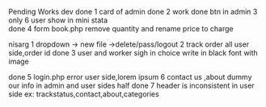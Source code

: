 Pending Works
dev 
 done 1 card of admin
 done 2 work done btn in admin
 3 only 6 user show in mini stata   
 done 4 form book.php remove quantity and rename price to charge
 
nisarg
            1  dropdown -> new file ->delete/pass/logout
            2  track order all user side,order id
   done     3  user and worker sigh in choice write in black font with image
 
 done   5  login.php error user side,lorem ipsum
            6  contact us ,about dummy our info in admin and user sides
  half done 7  header is inconsistent in user side ex: trackstatus,contact,about,categories
         

